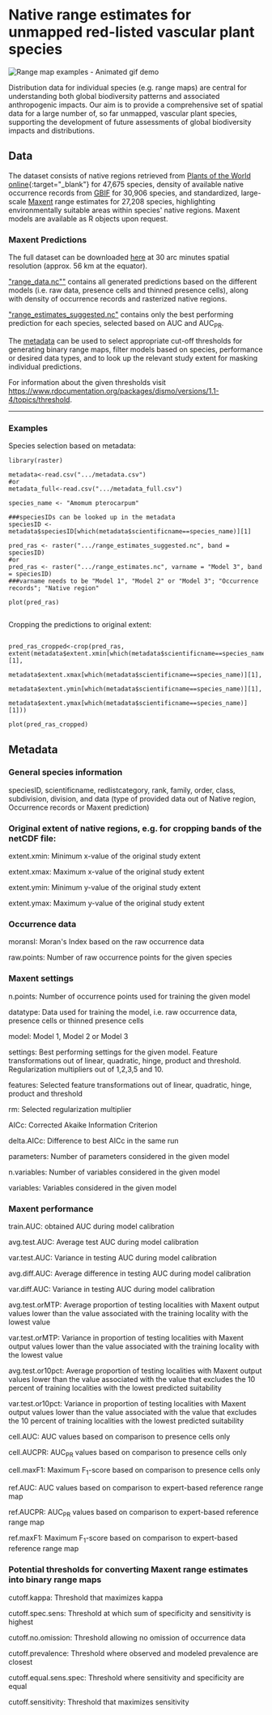 # Native range estimates for unmapped red-listed vascular plant species

![Range map examples - Animated gif demo](demo/slideshow.gif)

Distribution data for individual species (e.g. range maps) are central for understanding both global biodiversity patterns and associated anthropogenic impacts. Our aim is to provide a comprehensive set of spatial data for a large number of, so far unmapped, vascular plant species, supporting the development of future assessments of global biodiversity impacts and distributions.

## Data

The dataset consists of native regions retrieved from [Plants of the World online](http://plantsoftheworldonline.org/){:target="_blank"} for 47,675 species, density of available native occurrence records from [GBIF](https://www.gbif.org/) for 30,906 species, and standardized, large-scale [Maxent](https://biodiversityinformatics.amnh.org/open_source/maxent/) range estimates for 27,208 species, highlighting environmentally suitable areas within species' native regions. Maxent models are available as R objects upon request.

### Maxent Predictions

The full dataset can be downloaded [here](https://www.dropbox.com/sh/meeb6ru84778k94/AADrdCleHeMujip60C7EuMH1a?dl=1) at 30 arc minutes spatial resolution (approx. 56 km at the equator).

["range_data.nc""](https://www.dropbox.com/s/vqoiep3y8703yp5/range_estimates.nc?dl=1) contains all generated predictions based on the different models (i.e. raw data, presence cells and thinned presence cells), along with density of occurrence records and rasterized native regions.

["range_estimates_suggested.nc"](https://www.dropbox.com/s/9az5yoq4ayx0139/range_estimates_suggested.nc?dl=1) contains only the best performing prediction for each species, selected based on AUC and AUC<sub>PR</sub>.

The [metadata](https://www.dropbox.com/s/ktf1pk6hsk62d80/metadata_full.csv?dl=1) can be used to select appropriate cut-off thresholds for generating binary range maps, filter models based on species, performance or desired data types, and to look up the relevant study extent for masking individual predictions.

For information about the given thresholds visit <https://www.rdocumentation.org/packages/dismo/versions/1.1-4/topics/threshold>.

------------------------------------------------------------------------

### Examples

Species selection based on metadata:

```{r setup, include = FALSE}
library(raster)

metadata<-read.csv(".../metadata.csv")
#or
metadata_full<-read.csv(".../metadata_full.csv")

species_name <- "Amomum pterocarpum"

###speciesIDs can be looked up in the metadata
speciesID <- metadata$speciesID[which(metadata$scientificname==species_name)][1]

pred_ras <- raster(".../range_estimates_suggested.nc", band = speciesID)
#or
pred_ras <- raster(".../range_estimates.nc", varname = "Model 3", band = speciesID)
###varname needs to be "Model 1", "Model 2" or "Model 3"; "Occurrence records"; "Native region"

plot(pred_ras)


```

Cropping the predictions to original extent:

```{r setup, include = FALSE}

pred_ras_cropped<-crop(pred_ras, extent(metadata$extent.xmin[which(metadata$scientificname==species_name)][1],
                      metadata$extent.xmax[which(metadata$scientificname==species_name)][1],
                      metadata$extent.ymin[which(metadata$scientificname==species_name)][1],
                      metadata$extent.ymax[which(metadata$scientificname==species_name)][1]))

plot(pred_ras_cropped)

```

## Metadata

### General species information

speciesID, scientificname, redlistcategory, rank, family, order, class, subdivision, division, and data (type of provided data out of Native region, Occurrence records or Maxent prediction)


### Original extent of native regions, e.g. for cropping bands of the netCDF file:

extent.xmin: Minimum x-value of the original study extent

extent.xmax: Maximum x-value of the original study extent

extent.ymin: Minimum y-value of the original study extent

extent.ymax: Maximum y-value of the original study extent


### Occurrence data

moransI: Moran's Index based on the raw occurrence data

raw.points: Number of raw occurrence points for the given species


### Maxent settings

n.points: Number of occurrence points used for training the given model

datatype: Data used for training the model, i.e. raw occurrence data, presence cells or thinned presence cells

model: Model 1, Model 2 or Model 3

settings: Best performing settings for the given model. Feature transformations out of linear, quadratic, hinge, product and threshold. Regularization multipliers out of 1,2,3,5 and 10.

features: Selected feature transformations out of linear, quadratic, hinge, product and threshold

rm: Selected regularization multiplier

AICc: Corrected Akaike Information Criterion

delta.AICc: Difference to best AICc in the same run

parameters: Number of parameters considered in the given model

n.variables: Number of variables considered in the given model

variables: Variables considered in the given model


### Maxent performance

train.AUC: obtained AUC during model calibration

avg.test.AUC: Average test AUC during model calibration

var.test.AUC: Variance in testing AUC during model calibration

avg.diff.AUC: Average difference in testing AUC during model calibration

var.diff.AUC: Variance in testing AUC during model calibration

avg.test.orMTP: Average proportion of testing localities with Maxent output values lower than the value associated with the training locality with the lowest value

var.test.orMTP: Variance in proportion of testing localities with Maxent output values lower than the value associated with the training locality with the lowest value

avg.test.or10pct: Average proportion of testing localities with Maxent output values lower than the value associated with the value that excludes the 10 percent of training localities with the lowest predicted suitability

var.test.or10pct: Variance in proportion of testing localities with Maxent output values lower than the value associated with the value that excludes the 10 percent of training localities with the lowest predicted suitability

cell.AUC: AUC values based on comparison to presence cells only

cell.AUCPR: AUC<sub>PR</sub> values based on comparison to presence cells only

cell.maxF1: Maximum F<sub>1</sub>-score based on comparison to presence cells only

ref.AUC: AUC values based on comparison to expert-based reference range map

ref.AUCPR: AUC<sub>PR</sub> values based on comparison to expert-based reference range map

ref.maxF1: Maximum F<sub>1</sub>-score based on comparison to expert-based reference range map


### Potential thresholds for converting Maxent range estimates into binary range maps

cutoff.kappa: Threshold that maximizes kappa

cutoff.spec.sens: Threshold at which sum of specificity and sensitivity is highest

cutoff.no.omission: Threshold allowing no omission of occurrence data

cutoff.prevalence: Threshold where observed and modeled prevalence are closest

cutoff.equal.sens.spec: Threshold where sensitivity and specificity are equal

cutoff.sensitivity: Threshold that maximizes sensitivity
